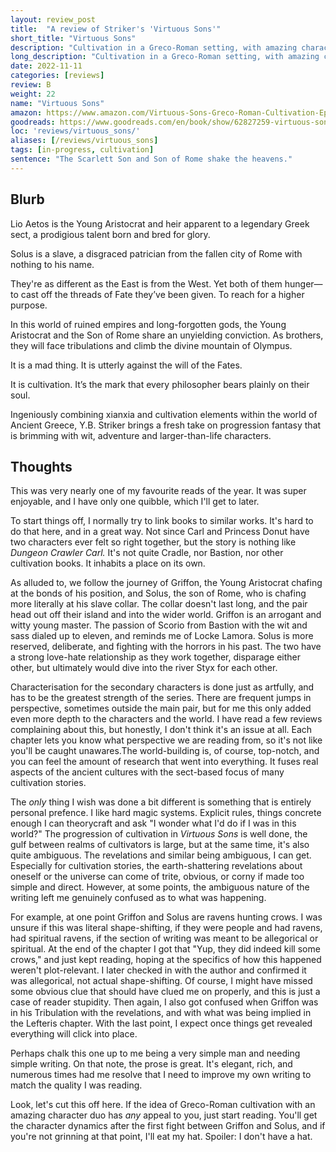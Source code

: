 ```yaml
---
layout: review_post
title:  "A review of Striker's 'Virtuous Sons'"
short_title: "Virtuous Sons"
description: "Cultivation in a Greco-Roman setting, with amazing characters and absolutely fantasy dynamics."
long_description: "Cultivation in a Greco-Roman setting, with amazing characters and absolutely fantasy dynamics."
date: 2022-11-11
categories: [reviews]
review: B
weight: 22
name: "Virtuous Sons"
amazon: https://www.amazon.com/Virtuous-Sons-Greco-Roman-Cultivation-Epic-ebook/dp/B0BGRLYB1R/
goodreads: https://www.goodreads.com/en/book/show/62827259-virtuous-sons
loc: 'reviews/virtuous_sons/'
aliases: [/reviews/virtuous_sons]
tags: [in-progress, cultivation]
sentence: "The Scarlett Son and Son of Rome shake the heavens."
---
```




## Blurb

Lio Aetos is the Young Aristocrat and heir apparent to a legendary Greek sect, a prodigious talent born and bred for glory.

Solus is a slave, a disgraced patrician from the fallen city of Rome with nothing to his name.

They're as different as the East is from the West. Yet both of them hunger—to cast off the threads of Fate they’ve been given. To reach for a higher purpose.

In this world of ruined empires and long-forgotten gods, the Young Aristocrat and the Son of Rome share an unyielding conviction. As brothers, they will face tribulations and climb the divine mountain of Olympus.

It is a mad thing. It is utterly against the will of the Fates.

It is cultivation. It’s the mark that every philosopher bears plainly on their soul.

Ingeniously combining xianxia and cultivation elements within the world of Ancient Greece, Y.B. Striker brings a fresh take on progression fantasy that is brimming with wit, adventure and larger-than-life characters.

## Thoughts

This was very nearly one of my favourite reads of the year. It was super enjoyable, and I have only one quibble, which I'll get to later. 

To start things off, I normally try to link books to similar works. It's hard to do that here, and in a great way. Not since Carl and Princess Donut have two characters ever felt so right together, but the story is nothing like *Dungeon Crawler Carl.* It's not quite Cradle, nor Bastion, nor other cultivation books. It inhabits a place on its own.

As alluded to, we follow the journey of Griffon, the Young Aristocrat chafing at the bonds of his position, and Solus, the son of Rome, who is chafing more literally at his slave collar. The collar doesn't last long, and the pair head out off their island and into the wider world. Griffon is an arrogant and witty young master. The passion of Scorio from Bastion with the wit and sass dialed up to eleven, and reminds me of Locke Lamora. Solus is more reserved, deliberate, and fighting with the horrors in his past. The two have a strong love-hate relationship as they work together, disparage either other, but ultimately would dive into the river Styx for each other.

Characterisation for the secondary characters is done just as artfully, and has to be the greatest strength of the series. There are frequent jumps in perspective, sometimes outside the main pair, but for me this only added even more depth to the characters and the world. I have read a few reviews complaining about this, but honestly, I don't think it's an issue at all. Each chapter lets you know what perspective we are reading from, so it's not like you'll be caught unawares.The world-building is, of course, top-notch, and you can feel the amount of research that went into everything. It fuses real aspects of the ancient cultures with the sect-based focus of many cultivation stories. 

The *only* thing I wish was done a bit different is something that is entirely personal prefence. I like hard magic systems. Explicit rules, things concrete enough I can theorycraft and ask "I wonder what I'd do if I was in this world?" The progression of cultivation in *Virtuous Sons* is well done, the gulf between realms of cultivators is large, but at the same time, it's also quite ambiguous. The revelations and similar being ambiguous, I can get. Especially for cultivation stories, the earth-shattering revelations about oneself or the universe can come of trite, obvious, or corny if made too simple and direct. However, at some points, the ambiguous nature of the writing left me genuinely confused as to what was happening.

For example, <span class="spoilers">at one point Griffon and Solus are ravens hunting crows. I was unsure if this was literal shape-shifting, if they were people and had ravens, had spiritual ravens, if the section of writing was meant to be allegorical or spiritual. At the end of the chapter I got that "Yup, they did indeed kill some crows," and just kept reading, hoping at the specifics of how this happened weren't plot-relevant. I later checked in with the author and confirmed it was allegorical, not actual shape-shifting.</span> Of course, I might have missed some obvious clue that should have clued me on properly, and this is just a case of reader stupidity. Then again, I also got confused when Griffon was in his Tribulation with the revelations, and with what was being implied in the Lefteris chapter. With the last point, I expect once things get revealed everything will click into place.

Perhaps chalk this one up to me being a very simple man and needing simple writing. On that note, the prose is great. It's elegant, rich, and numerous times had me resolve that I need to improve my own writing to match the quality I was reading.

Look, let's cut this off here. If the idea of Greco-Roman cultivation with an amazing character duo has *any* appeal to you, just start reading. You'll get the character dynamics after the first fight between Griffon and Solus, and if you're not grinning at that point, I'll eat my hat. <span class="spoiler">Spoiler: I don't have a hat.</span>
